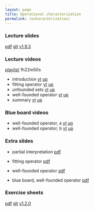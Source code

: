 ```yaml
---
layout: page
title: Operational characterization
permalink: /ocharacterization/
---
```


### Lecture slides

  [pdf](https://github.com/potassco-asp-course/course/releases/download/v1.9.3/ocharacterization.pdf)
  [git](https://github.com/potassco-asp-course/operational-characterization)
  [v1.9.3](https://github.com/potassco-asp-course/course/releases/tag/v1.9.3)

### Lecture videos

  [playlist](https://youtube.com/playlist?list=PL7DBaibuDD9NkCfCqvMGt9VQXujGg56Wf) 1h22m50s

  * introduction
	[yt](https://youtu.be/IArrXv-8AmI)
	[up](https://mediaup.uni-potsdam.de/Play/29115)
  * fitting operator
	[yt](https://youtu.be/6EK8OqIQJ60)
	[up](https://mediaup.uni-potsdam.de/Play/29142)
  * unfounded sets
	[yt](https://youtu.be/6nu_xqoFwuM)
	[up](https://mediaup.uni-potsdam.de/Play/29223)
  * well-founded operator
	[yt](https://youtu.be/ZPszS4t0vmo)
	[up](https://mediaup.uni-potsdam.de/Play/29367)
  * summary
	[yt](https://youtu.be/YnFjYnSWWW0)
	[up](https://mediaup.uni-potsdam.de/Play/29370)

### Blue board videos

  * well-founded operator, a
	[yt](https://youtu.be/yTi7Rz0QK_0)
	[up](https://mediaup.uni-potsdam.de/Play/29336)
  * well-founded operator, b
	[yt](https://youtu.be/s7b8KS5Y9NY)
	[up](https://mediaup.uni-potsdam.de/Play/29337)

### Extra slides

  * partial interpretation
	[pdf](https://github.com/potassco-asp-course/course/releases/download/v1.9.3/partial-interpretation.pdf)
  * fitting operator
	[pdf](https://github.com/potassco-asp-course/course/releases/download/v1.9.3/fitting-operator.pdf)
  * well-founded operator
	[pdf](https://github.com/potassco-asp-course/course/releases/download/v1.9.3/well-founded-operator.pdf)

  * blue board, well-founded operator
	[pdf](https://github.com/potassco-asp-course/course/releases/download/v1.9.3/example-well-founded-iteration.pdf)

### Exercise sheets

  [pdf](https://github.com/potassco-asp-course/exercises/releases/download/v1.2.0/ocharacterization-exercises.pdf)
  [git](https://github.com/potassco-asp-course/exercises/tree/main/operational-characterization)
  [v1.2.0](https://github.com/potassco-asp-course/exercises/releases/tag/v1.2.0)
